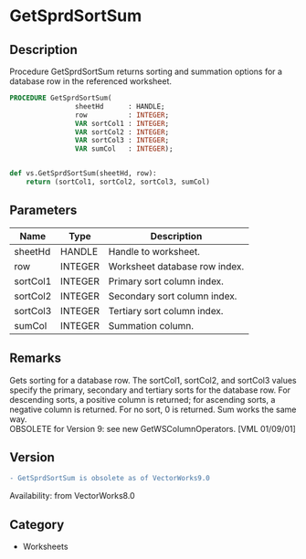 # GetSprdSortSum

## Description
Procedure GetSprdSortSum returns sorting and summation options for a database row in the referenced worksheet. 

```pascal
PROCEDURE GetSprdSortSum(
				sheetHd      : HANDLE;
				row          : INTEGER;
				VAR sortCol1 : INTEGER;
				VAR sortCol2 : INTEGER;
				VAR sortCol3 : INTEGER;
				VAR sumCol   : INTEGER);
```

```python

def vs.GetSprdSortSum(sheetHd, row):
    return (sortCol1, sortCol2, sortCol3, sumCol)
```

## Parameters
|Name|Type|Description|
|---|---|---|
|sheetHd|HANDLE|Handle to worksheet.|
|row|INTEGER|Worksheet database row index.|
|sortCol1|INTEGER|Primary sort column index.|
|sortCol2|INTEGER|Secondary sort column index.|
|sortCol3|INTEGER|Tertiary sort column index.|
|sumCol|INTEGER|Summation column.|

## Remarks
Gets sorting for a database row.  The sortCol1, sortCol2, and sortCol3 values specify the primary, secondary and tertiary sorts for the database row.  For descending sorts, a positive column is returned; for ascending sorts, a negative column is returned.  For no sort,  0 is returned.  Sum works the same way.<BR>
OBSOLETE for Version 9: see new GetWSColumnOperators. [VML 01/09/01]

## Version
```diff
- GetSprdSortSum is obsolete as of VectorWorks9.0
```

Availability: from VectorWorks8.0
## Category
* Worksheets


